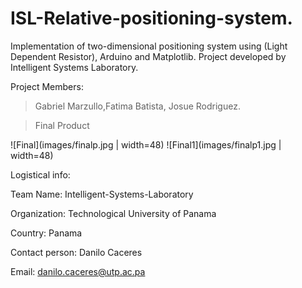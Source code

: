 # ISL-Relative-positioning-system.
Implementation of two-dimensional positioning system using (Light Dependent Resistor), Arduino and Matplotlib. Project developed by Intelligent Systems Laboratory.


Project Members:
>Gabriel Marzullo,Fatima Batista, Josue Rodriguez.


> Final Product

![Final](images/finalp.jpg  | width=48) 
![Final1](images/finalp1.jpg  | width=48) 

Logistical info:

Team Name: Intelligent-Systems-Laboratory

Organization: Technological University of Panama

Country: Panama

Contact person: Danilo Caceres

Email: danilo.caceres@utp.ac.pa
